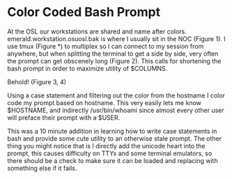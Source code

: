 Color Coded Bash Prompt
=======================

At the OSL our workstations are shared and name after colors.  emerald.workstation.osuosl.bak is where I usually sit in the NOC (Figure 1).  I use tmux (Figure *) to multiplex so I can connect to my session from anywhere, but when splitting the terminal to get a side by side, very often the prompt can get obscenely long (Figure 2). This calls for shortening the bash prompt in order to maximize utility of $COLUMNS.

Behold! (Figure 3, 4)

Using a case statement and filtering out the color from the hostname I color code my prompt based on hostname.  This very easily lets me know $HOSTNAME, and indirectly /usr/bin/whoami since almost every other user will preface their prompt with a $USER.

This was a 10 minute addition in learning how to write case statements in bash and provide some cute utility to an otherwise stale prompt.  The other thing you might notice that is I directly add the unicode heart into the prompt, this causes difficulty on TTYs and some terminal emulators, so there should be a check to make sure it can be loaded and replacing with something else if it fails.
